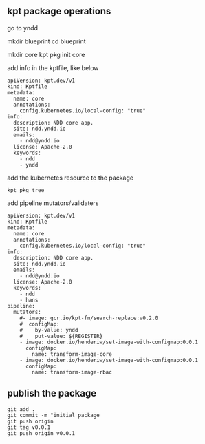 ## kpt package operations

go to yndd

mkdir blueprint
cd blueprint

mkdir core
kpt pkg init core

add info in the kptfile, like below

```
apiVersion: kpt.dev/v1
kind: Kptfile
metadata:
  name: core
  annotations:
    config.kubernetes.io/local-config: "true"
info:
  description: NDD core app.
  site: ndd.yndd.io
  emails:
    - ndd@yndd.io
  license: Apache-2.0
  keywords:
    - ndd
    - yndd
```

add the kubernetes resource to the package

```
kpt pkg tree
```

add pipeline mutators/validaters

```
apiVersion: kpt.dev/v1
kind: Kptfile
metadata:
  name: core
  annotations:
    config.kubernetes.io/local-config: "true"
info:
  description: NDD core app.
  site: ndd.yndd.io
  emails:
    - ndd@yndd.io
  license: Apache-2.0
  keywords:
    - ndd
    - hans
pipeline:
  mutators:
    #- image: gcr.io/kpt-fn/search-replace:v0.2.0
    #  configMap:
    #    by-value: yndd
    #    put-value: ${REGISTER}
    - image: docker.io/henderiw/set-image-with-configmap:0.0.1
      configMap:
        name: transform-image-core
    - image: docker.io/henderiw/set-image-with-configmap:0.0.1
      configMap:
        name: transform-image-rbac
```

## publish the package

```
git add .
git commit -m "initial package
git push origin
git tag v0.0.1
git push origin v0.0.1
```